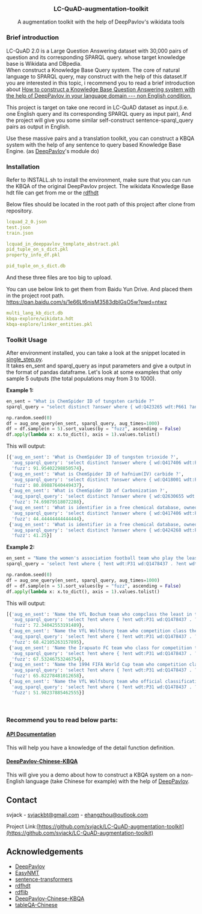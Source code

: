 <!-- PROJECT LOGO -->
<br />
<p align="center">
  <h3 align="center">LC-QuAD-augmentation-toolkit</h3>

  <p align="center">
   		A augmentation toolkit with the help of DeepPavlov's wikidata tools
    <br />
  </p>
</p>

### Brief introduction
LC-QuAD 2.0 is a Large Question Answering dataset with 30,000 pairs of question and its corresponding SPARQL query. whose target knowledge base is Wikidata and DBpedia.<br/>
When construct a Knowledge Base Query system. The core of natural language to SPARQL query, may construct with the help of this dataset.If you are interested in this topic, i recommend you to read a brief introduction about [How to construct a Knowledge Base Question Answering system with the help of DeepPavlov in your language domain --- non English condition.](https://github.com/svjack/DeepPavlov-Chinese-KBQA/blob/main/design_construction.md)

This project is target on take one record in LC-QuAD dataset as input.(i.e. one English query and its corresponding SPARQL query as input pair), And the project will give you some similar self-construct sentence-sparql_query pairs as output in English.

Use these massive pairs and a translation toolkit, you can construct a KBQA system with the help of any sentence to query based Knowledge Base Engine. (as [DeepPavlov](https://github.com/deeppavlov/DeepPavlov)'s module do)

### Installation
Refer to INSTALL.sh to install the environment, make sure that you can run the KBQA of the original DeepPavlov project.
The wikidata Knowledge Base hdt file can get from me or the [rdfhdt](https://www.rdfhdt.org/datasets/)

Below files should be located in the root path of this project after clone from repository.
```yml
lcquad_2_0.json
test.json
train.json

lcquad_in_deeppavlov_template_abstract.pkl
pid_tuple_on_s_dict.pkl
property_info_df.pkl

pid_tuple_on_s_dict.db
```
And these three files are too big to upload. 
<!--
You can email me to get them. (ehangzhou@outlook.com or svjackbt@gmail.com)
-->
You can use below link to get them from Baidu Yun Drive. And placed them in the project root path.
https://pan.baidu.com/s/1e66Lt6nisM3583dbIGsO5w?pwd=ntwz
```yml
multi_lang_kb_dict.db
kbqa-explore/wikidata.hdt
kbqa-explore/linker_entities.pkl
```

### Toolkit Usage
After environment installed, you can take a look at the snippet located in [single_step.py](https://github.com/svjack/LC-QuAD-augmentation-toolkit/blob/main/single_step.py).<br/>
It takes en_sent and sparql_query as input parameters and give a output in the format of pandas dataframe. Let's look at some examples that only
sample 5 outputs (the total populations may  from 3 to 1000).

<b>Example 1:</b>
```python
en_sent = "What is ChemSpider ID of tungsten carbide ?"
sparql_query = "select distinct ?answer where { wd:Q423265 wdt:P661 ?answer}"

np.random.seed(0)
df = aug_one_query(en_sent, sparql_query, aug_times=1000)
df = df.sample(n = 5).sort_values(by = "fuzz", ascending = False)
df.apply(lambda x: x.to_dict(), axis = 1).values.tolist()
```
This will output:
```python
[{'aug_en_sent': 'What is ChemSpider ID of tungsten trioxide ?',
  'aug_sparql_query': 'select distinct ?answer where { wd:Q417406 wdt:P661 ?answer}',
  'fuzz': 91.95402298850574},
 {'aug_en_sent': 'What is ChemSpider ID of hafnium(IV) carbide ?',
  'aug_sparql_query': 'select distinct ?answer where { wd:Q418001 wdt:P661 ?answer}',
  'fuzz': 80.89887640449437},
 {'aug_en_sent': 'What is ChemSpider ID of Carbonization ?',
  'aug_sparql_query': 'select distinct ?answer where { wd:Q2630655 wdt:P661 ?answer}',
  'fuzz': 74.69879518072288},
 {'aug_en_sent': 'What is identifier in a free chemical database, owned by the Royal Society of Chemistry of tungsten trioxide ?',
  'aug_sparql_query': 'select distinct ?answer where { wd:Q417406 wdt:P661 ?answer}',
  'fuzz': 44.44444444444444},
 {'aug_en_sent': 'What is identifier in a free chemical database, owned by the Royal Society of Chemistry of tantalum hafnium carbide ?',
  'aug_sparql_query': 'select distinct ?answer where { wd:Q424268 wdt:P661 ?answer}',
  'fuzz': 41.25}]
```

<b>Example 2:</b>
```python
en_sent = "Name the women's association football team who play the least in tournaments."
sparql_query = 'select ?ent where { ?ent wdt:P31 wd:Q1478437 . ?ent wdt:P2257 ?obj . ?ent wdt:P2094 wd:Q606060. } ORDER BY ASC(?obj)LIMIT 5 '

np.random.seed(0)
df = aug_one_query(en_sent, sparql_query, aug_times=1000)
df = df.sample(n = 5).sort_values(by = "fuzz", ascending = False)
df.apply(lambda x: x.to_dict(), axis = 1).values.tolist()
```
This will output:
```python
[{'aug_en_sent': 'Name the VfL Bochum team who compclass the least in tournaments.',
  'aug_sparql_query': 'select ?ent where { ?ent wdt:P31 wd:Q1478437 . ?ent wdt:P2257 ?obj . ?ent wdt:P2094 wd:Q105861. } ORDER BY ASC(?obj)LIMIT 5 ',
  'fuzz': 72.34042553191489},
 {'aug_en_sent': 'Name the VfL Wolfsburg team who competition class the least in tournaments.',
  'aug_sparql_query': 'select ?ent where { ?ent wdt:P31 wd:Q1478437 . ?ent wdt:P2257 ?obj . ?ent wdt:P2094 wd:Q101859. } ORDER BY ASC(?obj)LIMIT 5 ',
  'fuzz': 68.42105263157895},
 {'aug_en_sent': 'Name the Irapuato FC team who class for competition the least in tournaments.',
  'aug_sparql_query': 'select ?ent where { ?ent wdt:P31 wd:Q1478437 . ?ent wdt:P2257 ?obj . ?ent wdt:P2094 wd:Q1023193. } ORDER BY ASC(?obj)LIMIT 5 ',
  'fuzz': 67.53246753246754},
 {'aug_en_sent': 'Name the 1994 FIFA World Cup team who competition class the least in tournaments.',
  'aug_sparql_query': 'select ?ent where { ?ent wdt:P31 wd:Q1478437 . ?ent wdt:P2257 ?obj . ?ent wdt:P2094 wd:Q101751. } ORDER BY ASC(?obj)LIMIT 5 ',
  'fuzz': 65.82278481012658},
 {'aug_en_sent': 'Name the VfL Wolfsburg team who official classification by a regulating body under which the subject qualifies for inclusion the least in tournaments.',
  'aug_sparql_query': 'select ?ent where { ?ent wdt:P31 wd:Q1478437 . ?ent wdt:P2257 ?obj . ?ent wdt:P2094 wd:Q101859. } ORDER BY ASC(?obj)LIMIT 5 ',
  'fuzz': 51.98237885462555}]
```

<br/>
<h3>
<b>
Recommend you to read below parts:
</b>
</h3>

<!--
<h4>
<p>
<a href="design_construction.md"> Design Construction </a>
</p>
</h4>
This will give you a project summary.
-->

<h4>
<p>
<a href="api_doc.md"> API Documentation </a>
</p>
</h4>
This will help you have a knowledge of the detail function definition.

<h4>
<p>
<a href="https://github.com/svjack/DeepPavlov-Chinese-KBQA"> DeepPavlov-Chinese-KBQA </a>
</p>
</h4>

This will give you a demo about how to construct a KBQA system on a non-English language (take Chinese for example) with the help of [DeepPavlov](https://github.com/deeppavlov/DeepPavlov).

<!-- CONTACT -->
## Contact

<!--
Your Name - [@your_twitter](https://twitter.com/your_username) - email@example.com
-->
svjack - svjackbt@gmail.com - ehangzhou@outlook.com

<!--
Project Link: [https://github.com/your_username/repo_name](https://github.com/your_username/repo_name)
-->
Project Link:[https://github.com/svjack/LC-QuAD-augmentation-toolkit](https://github.com/svjack/LC-QuAD-augmentation-toolkit)


<!-- ACKNOWLEDGEMENTS -->
## Acknowledgements
<!--
* [GitHub Emoji Cheat Sheet](https://www.webpagefx.com/tools/emoji-cheat-sheet)
* [Img Shields](https://shields.io)
* [Choose an Open Source License](https://choosealicense.com)
* [GitHub Pages](https://pages.github.com)
* [Animate.css](https://daneden.github.io/animate.css)
* [Loaders.css](https://connoratherton.com/loaders)
* [Slick Carousel](https://kenwheeler.github.io/slick)
* [Smooth Scroll](https://github.com/cferdinandi/smooth-scroll)
* [Sticky Kit](http://leafo.net/sticky-kit)
* [JVectorMap](http://jvectormap.com)
* [Font Awesome](https://fontawesome.com)
-->
* [DeepPavlov](https://github.com/deeppavlov/DeepPavlov)
* [EasyNMT](https://github.com/UKPLab/EasyNMT)
* [sentence-transformers](https://github.com/UKPLab/sentence-transformers)
* [rdfhdt](https://www.rdfhdt.org/datasets/)
* [rdflib](https://github.com/RDFLib/rdflib)
* [DeepPavlov-Chinese-KBQA](https://github.com/svjack/DeepPavlov-Chinese-KBQA)
* [tableQA-Chinese](https://github.com/svjack/tableQA-Chinese)



<!-- MARKDOWN LINKS & IMAGES -->
<!-- https://www.markdownguide.org/basic-syntax/#reference-style-links -->
[contributors-shield]: https://img.shields.io/github/contributors/othneildrew/Best-README-Template.svg?style=flat-square
[contributors-url]: https://github.com/othneildrew/Best-README-Template/graphs/contributors
[forks-shield]: https://img.shields.io/github/forks/othneildrew/Best-README-Template.svg?style=flat-square
[forks-url]: https://github.com/othneildrew/Best-README-Template/network/members
[stars-shield]: https://img.shields.io/github/stars/othneildrew/Best-README-Template.svg?style=flat-square
[stars-url]: https://github.com/othneildrew/Best-README-Template/stargazers
[issues-shield]: https://img.shields.io/github/issues/othneildrew/Best-README-Template.svg?style=flat-square
[issues-url]: https://github.com/othneildrew/Best-README-Template/issues
[license-shield]: https://img.shields.io/github/license/othneildrew/Best-README-Template.svg?style=flat-square
[license-url]: https://github.com/othneildrew/Best-README-Template/blob/master/LICENSE.txt
[linkedin-shield]: https://img.shields.io/badge/-LinkedIn-black.svg?style=flat-square&logo=linkedin&colorB=555
[linkedin-url]: https://linkedin.com/in/othneildrew
[product-screenshot]: images/screenshot.png
